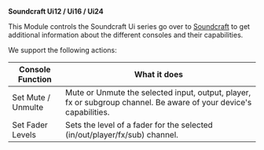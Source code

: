 **Soundcraft Ui12 / Ui16 / Ui24**

This Module controls the Soundcraft Ui series go over to [Soundcraft](https://www.soundcraft.com/en/product_families/ui-series)
to get additional information about the different consoles and their capabilities.

We support the following actions:

Console Function   | What it does
-------------------|---------------
Set Mute / Unmulte | Mute or Unmute the selected input, output, player, fx or subgroup channel. Be aware of your device's capabilities.
Set Fader Levels   | Sets the level of a fader for the selected (in/out/player/fx/sub) channel.
